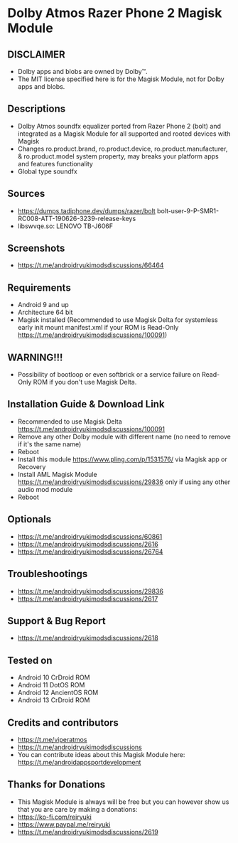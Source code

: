 # Dolby Atmos Razer Phone 2 Magisk Module

## DISCLAIMER
- Dolby apps and blobs are owned by Dolby™.
- The MIT license specified here is for the Magisk Module, not for Dolby apps and blobs.

## Descriptions
- Dolby Atmos soundfx equalizer ported from Razer Phone 2 (bolt) and integrated as a Magisk Module for all supported and rooted devices with Magisk
- Changes ro.product.brand, ro.product.device, ro.product.manufacturer, & ro.product.model system property, may breaks your platform apps and features functionality
- Global type soundfx

## Sources
- https://dumps.tadiphone.dev/dumps/razer/bolt bolt-user-9-P-SMR1-RC008-ATT-190626-3239-release-keys
- libswvqe.so: LENOVO TB-J606F

## Screenshots
- https://t.me/androidryukimodsdiscussions/66464

## Requirements
- Android 9 and up
- Architecture 64 bit
- Magisk installed (Recommended to use Magisk Delta for systemless early init mount manifest.xml if your ROM is Read-Only https://t.me/androidryukimodsdiscussions/100091)

## WARNING!!!
- Possibility of bootloop or even softbrick or a service failure on Read-Only ROM if you don't use Magisk Delta.

## Installation Guide & Download Link
- Recommended to use Magisk Delta https://t.me/androidryukimodsdiscussions/100091
- Remove any other Dolby module with different name (no need to remove if it's the same name)
- Reboot
- Install this module https://www.pling.com/p/1531576/ via Magisk app or Recovery
- Install AML Magisk Module https://t.me/androidryukimodsdiscussions/29836 only if using any other audio mod module
- Reboot

## Optionals
- https://t.me/androidryukimodsdiscussions/60861
- https://t.me/androidryukimodsdiscussions/2616
- https://t.me/androidryukimodsdiscussions/26764

## Troubleshootings
- https://t.me/androidryukimodsdiscussions/29836
- https://t.me/androidryukimodsdiscussions/2617

## Support & Bug Report
- https://t.me/androidryukimodsdiscussions/2618

## Tested on
- Android 10 CrDroid ROM
- Android 11 DotOS ROM
- Android 12 AncientOS ROM
- Android 13 CrDroid ROM

## Credits and contributors
- https://t.me/viperatmos
- https://t.me/androidryukimodsdiscussions
- You can contribute ideas about this Magisk Module here: https://t.me/androidappsportdevelopment

## Thanks for Donations
- This Magisk Module is always will be free but you can however show us that you are care by making a donations:
- https://ko-fi.com/reiryuki
- https://www.paypal.me/reiryuki
- https://t.me/androidryukimodsdiscussions/2619


